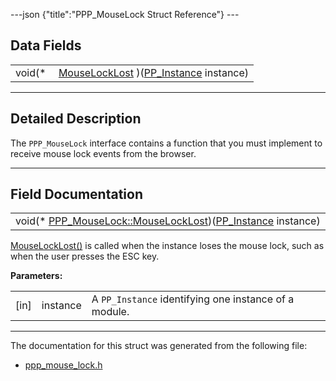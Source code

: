 ---json {"title":"PPP_MouseLock Struct Reference"} ---

## Data Fields

<table><tbody><tr class="odd"><td style="text-align: right;">void(* </td><td><a href="/docs/native-client/pepper_beta/c/struct_p_p_p___mouse_lock__1__0#abbc863bf2e6b2e608bdbde3d9229debf" class="el">MouseLockLost</a> )(<a href="/docs/native-client/pepper_beta/c/group___typedefs#ga89b662403e6a687bb914b80114c0d19d" class="el">PP_Instance</a> instance)</td></tr></tbody></table>

---

<span id="details" class="anchor" style="margin: 0;"></span>

## Detailed Description

The `PPP_MouseLock` interface contains a function that you must implement to receive mouse lock events from the browser.

---

## Field Documentation

<span id="abbc863bf2e6b2e608bdbde3d9229debf" class="anchor" style="margin: 0;"></span>

<table><tbody><tr class="odd"><td>void(* <a href="/docs/native-client/pepper_beta/c/struct_p_p_p___mouse_lock__1__0#abbc863bf2e6b2e608bdbde3d9229debf" class="el">PPP_MouseLock::MouseLockLost</a>)(<a href="/docs/native-client/pepper_beta/c/group___typedefs#ga89b662403e6a687bb914b80114c0d19d" class="el">PP_Instance</a> instance)</td></tr></tbody></table>

<a href="/docs/native-client/pepper_beta/c/struct_p_p_p___mouse_lock__1__0#abbc863bf2e6b2e608bdbde3d9229debf" class="el" title="MouseLockLost() is called when the instance loses the mouse lock, such as when the user presses the E...">MouseLockLost()</a> is called when the instance loses the mouse lock, such as when the user presses the ESC key.

**Parameters:**

<table><tbody><tr class="odd"><td>[in]</td><td>instance</td><td>A <code>PP_Instance</code> identifying one instance of a module.</td></tr></tbody></table>

---

The documentation for this struct was generated from the following file:

- <a href="/docs/native-client/pepper_beta/c/ppp__mouse__lock_8h/" class="el">ppp_mouse_lock.h</a>
